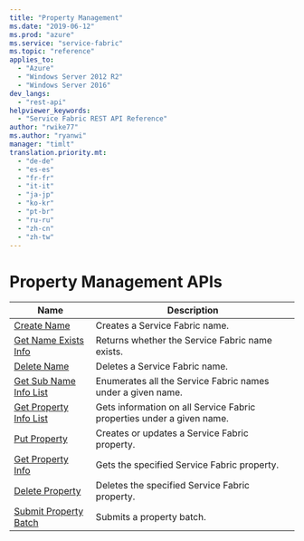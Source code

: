 ```yaml
---
title: "Property Management"
ms.date: "2019-06-12"
ms.prod: "azure"
ms.service: "service-fabric"
ms.topic: "reference"
applies_to: 
  - "Azure"
  - "Windows Server 2012 R2"
  - "Windows Server 2016"
dev_langs: 
  - "rest-api"
helpviewer_keywords: 
  - "Service Fabric REST API Reference"
author: "rwike77"
ms.author: "ryanwi"
manager: "timlt"
translation.priority.mt: 
  - "de-de"
  - "es-es"
  - "fr-fr"
  - "it-it"
  - "ja-jp"
  - "ko-kr"
  - "pt-br"
  - "ru-ru"
  - "zh-cn"
  - "zh-tw"
---
```

# Property Management APIs

| Name | Description |
| --- | --- |
| [Create Name](sfclient-api-createname.md) | Creates a Service Fabric name.<br/> |
| [Get Name Exists Info](sfclient-api-getnameexistsinfo.md) | Returns whether the Service Fabric name exists.<br/> |
| [Delete Name](sfclient-api-deletename.md) | Deletes a Service Fabric name.<br/> |
| [Get Sub Name Info List](sfclient-api-getsubnameinfolist.md) | Enumerates all the Service Fabric names under a given name.<br/> |
| [Get Property Info List](sfclient-api-getpropertyinfolist.md) | Gets information on all Service Fabric properties under a given name.<br/> |
| [Put Property](sfclient-api-putproperty.md) | Creates or updates a Service Fabric property.<br/> |
| [Get Property Info](sfclient-api-getpropertyinfo.md) | Gets the specified Service Fabric property.<br/> |
| [Delete Property](sfclient-api-deleteproperty.md) | Deletes the specified Service Fabric property.<br/> |
| [Submit Property Batch](sfclient-api-submitpropertybatch.md) | Submits a property batch.<br/> |

